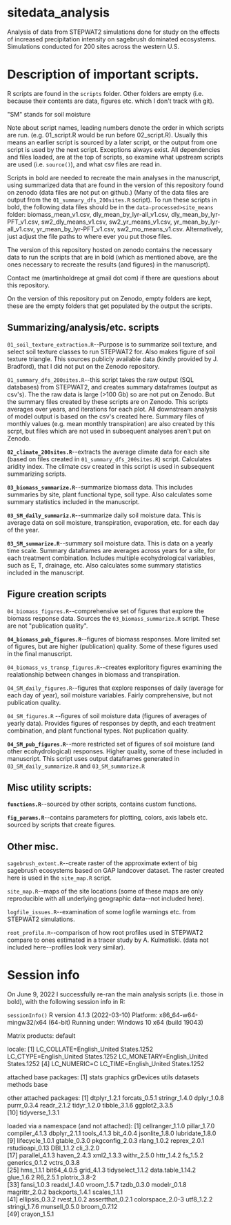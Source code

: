 # sitedata_analysis

Analysis of data from STEPWAT2 simulations done for study on the effects of increased precipitation intensity on sagebrush dominated ecosystems. 
Simulations conducted for 200 sites across the western U.S. 

# Description of important scripts.

R scripts are found in the `scripts` folder. Other folders are empty 
(i.e. because their contents are data, figures etc. which I don't track with git). 

"SM" stands for soil moisture

Note about script names, leading numbers denote the order in which scripts are run. (e.g. 01_script.R would be run before 02_script.R). 
Usually this means an earlier script is sourced by a later script, or the output from one script is used by the next script.
Exceptions always exist. All dependencies and files loaded, are at the top of scripts, so examine what upstream scripts are used (i.e. `source()`),
and what csv files are read in. 


Scripts in bold are needed to recreate the main analyses in the manuscript, using summarized data that are found in the
version of this repository found on zenodo (data files are not put on github.)
(Many of the data files are output from the `01_summary_dfs_200sites.R` script). 
To run these scripts in bold, the following data files should be
in the `data-processed>site_means` folder: biomass_mean_v1.csv, dly_mean_by_lyr-all_v1.csv, dly_mean_by_lyr-PFT_v1.csv, 
sw2_dly_means_v1.csv, sw2_yr_means_v1.csv, yr_mean_by_lyr-all_v1.csv, yr_mean_by_lyr-PFT_v1.csv, sw2_mo_means_v1.csv. Alternatively, just
adjust the file paths to where ever you put those files. 

The version of this repository hosted on zenodo contains the necessary data
to run the scripts that are in bold (which as mentioned above, are the ones
necessary to recreate the results (and figures) in the manuscript).

Contact me (martinholdrege at gmail dot com) if there are questions about this repository. 

On the version of this repository put on Zenodo, empty folders are kept, these
are the empty folders that get populated by the output the scripts. 

## Summarizing/analysis/etc. scripts

`01_soil_texture_extraction.R`--Purpose is to summarize soil texture, and select soil texture classes to run STEPWAT2 for. 
Also makes figure of soil texture triangle.
This sources publicly available data (kindly provided by J. Bradford), that I did not put on the Zenodo repository.

`01_summary_dfs_200sites.R`--this script takes the raw output (SQL databases) from STEPWAT2, and creates summary dataframes (output as csv's). 
The the raw data is large (>100 Gb) so are not put on Zenodo. But the summary files created by these scripts are on Zenodo. 
This scripts averages over years, and iterations for each plot. All downstream analysis of model output is based on the csv's created here. 
Summary files of monthly values (e.g. mean monthly transpiration) are also created by this scrpt, but files which are not used in subsequent
analyses aren't put on Zenodo. 

**`02_climate_200sites.R`**--extracts the average climate data for each site (based on files created in `01_summary_dfs_200sites.R`) script. Calculates aridity index. 
The climate csv created in this script is used in subsequent summarizing scripts. 

**`03_biomass_summarize.R`**--summarize biomass data. This includes summaries by site, plant functional type, soil type. Also calculates 
some summary statistics included in the manuscript. 

**`03_SM_daily_summariz.R`**--summarize daily soil moisture data. This is average data on soil moisture, transpiration, evaporation, etc. for each day of the year. 

**`03_SM_summarize.R`**--summary soil moisture data. This is data on a yearly time scale. Summary dataframes are averages across years for a site, for each treatment combination. 
Includes multiple ecohydrological variables, such as E, T, drainage, etc. 
Also calculates some summary statistics included in the manuscript. 

## Figure creation scripts

`04_biomass_figures.R`--comprehensive set of figures that explore the biomass response data. Sources the `03_biomass_summarize.R` script. 
These are not "publication quality". 

**`04_biomass_pub_figures.R`**--figures of biomass responses. More limited set of figures, but are higher (publication) quality. 
Some of these figures used in the final manuscript.

`04_biomass_vs_transp_figures.R`--creates exploritory figures examining the realationship between changes in biomass and transpiration. 

`04_SM_daily_figures.R`--figures that explore responses of daily (average for each day of year), soil moisture variables. 
Fairly comprehensive, but not publication quality.

`04_SM_figures.R` --figures of soil moisture data (figures of averages of yearly data). 
Provides figures of responses by depth, and each treatment combination, and
plant functional types. Not puplication quality. 

**`04_SM_pub_figures.R`**--more restricted set of figures of soil moisture (and other ecohydrological) responses. 
Higher quality, some of these included in manuscript. 
This script uses output dataframes generated in `03_SM_daily_summarize.R` and `03_SM_summarize.R`

## Misc utility scripts:

**`functions.R`**--sourced by other scripts, contains custom functions. 

**`fig_params.R`**--contains parameters for plotting, colors, axis labels etc. sourced by scripts that create figures. 

## Other misc.

`sagebrush_extent.R`--create raster of the approximate  extent of big sagebrush ecosystems
based on GAP landcover dataset. The raster created here is used in the `site_map.R`
script.

`site_map.R`--maps of the site locations (some of these maps are only reproducible with all underlying geographic data--not included here). 

`logfile_issues.R`--examination of some logfile warnings etc. from STEPWAT2 simulations. 

`root_profile.R`--comparison of how root profiles used in STEPWAT2 compare to ones estimated in a tracer study by A. Kulmatiski. (data
not included here--profiles look very similar). 


# Session info

On June 9, 2022 I successfully re-ran the main analysis scripts (i.e. those in bold),
with the following session info in R:

`sessionInfo()`
R version 4.1.3 (2022-03-10)
Platform: x86_64-w64-mingw32/x64 (64-bit)
Running under: Windows 10 x64 (build 19043)

Matrix products: default

locale:
[1] LC_COLLATE=English_United States.1252  LC_CTYPE=English_United States.1252    LC_MONETARY=English_United States.1252
[4] LC_NUMERIC=C                           LC_TIME=English_United States.1252    

attached base packages:
[1] stats     graphics  grDevices utils     datasets  methods   base     

other attached packages:
 [1] dtplyr_1.2.1    forcats_0.5.1   stringr_1.4.0   dplyr_1.0.8     purrr_0.3.4     readr_2.1.2     tidyr_1.2.0     tibble_3.1.6    ggplot2_3.3.5  
[10] tidyverse_1.3.1

loaded via a namespace (and not attached):
 [1] cellranger_1.1.0  pillar_1.7.0      compiler_4.1.3    dbplyr_2.1.1      tools_4.1.3       bit_4.0.4         jsonlite_1.8.0    lubridate_1.8.0  
 [9] lifecycle_1.0.1   gtable_0.3.0      pkgconfig_2.0.3   rlang_1.0.2       reprex_2.0.1      rstudioapi_0.13   DBI_1.1.2         cli_3.2.0        
[17] parallel_4.1.3    haven_2.4.3       xml2_1.3.3        withr_2.5.0       httr_1.4.2        fs_1.5.2          generics_0.1.2    vctrs_0.3.8      
[25] hms_1.1.1         bit64_4.0.5       grid_4.1.3        tidyselect_1.1.2  data.table_1.14.2 glue_1.6.2        R6_2.5.1          plotrix_3.8-2    
[33] fansi_1.0.3       readxl_1.4.0      vroom_1.5.7       tzdb_0.3.0        modelr_0.1.8      magrittr_2.0.2    backports_1.4.1   scales_1.1.1     
[41] ellipsis_0.3.2    rvest_1.0.2       assertthat_0.2.1  colorspace_2.0-3  utf8_1.2.2        stringi_1.7.6     munsell_0.5.0     broom_0.7.12     
[49] crayon_1.5.1     
